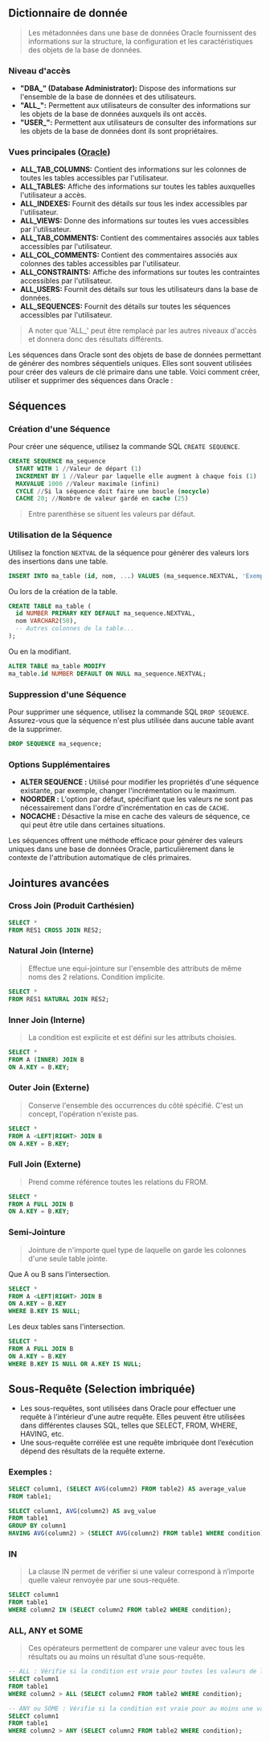 ## Dictionnaire de donnée

> Les métadonnées dans une base de données Oracle fournissent des informations sur la structure, la configuration et les caractéristiques des objets de la base de données.

### Niveau d'accès

- **"DBA_" (Database Administrator):** Dispose des informations sur l'ensemble de la base de données et des utilisateurs.
- **"ALL_":** Permettent aux utilisateurs de consulter des informations sur les objets de la base de données auxquels ils ont accès.
- **"USER_":** Permettent aux utilisateurs de consulter des informations sur les objets de la base de données dont ils sont propriétaires.


### Vues principales ([Oracle](https://docs.oracle.com/database/timesten-18.1/TTSYS/systemtables.htm#TTSYS383))
- **ALL_TAB_COLUMNS:**
  Contient des informations sur les colonnes de toutes les tables accessibles par l'utilisateur.
- **ALL_TABLES:**
  Affiche des informations sur toutes les tables auxquelles l'utilisateur a accès.
- **ALL_INDEXES:**
  Fournit des détails sur tous les index accessibles par l'utilisateur.
- **ALL_VIEWS:**
  Donne des informations sur toutes les vues accessibles par l'utilisateur.
- **ALL_TAB_COMMENTS:**
  Contient des commentaires associés aux tables accessibles par l'utilisateur.
- **ALL_COL_COMMENTS:**
  Contient des commentaires associés aux colonnes des tables accessibles par l'utilisateur.
- **ALL_CONSTRAINTS:**
  Affiche des informations sur toutes les contraintes accessibles par l'utilisateur.
- **ALL_USERS:**
  Fournit des détails sur tous les utilisateurs dans la base de données.
- **ALL_SEQUENCES:**
  Fournit des détails sur toutes les séquences accessibles par l'utilisateur.

> A noter que 'ALL_' peut être remplacé par les autres niveaux d'accès et donnera donc des résultats différents.

Les séquences dans Oracle sont des objets de base de données permettant de générer des nombres séquentiels uniques. Elles sont souvent utilisées pour créer des valeurs de clé primaire dans une table. Voici comment créer, utiliser et supprimer des séquences dans Oracle :

## Séquences

### Création d'une Séquence

Pour créer une séquence, utilisez la commande SQL `CREATE SEQUENCE`.

```sql
CREATE SEQUENCE ma_sequence
  START WITH 1 //Valeur de départ (1)
  INCREMENT BY 1 //Valeur par laquelle elle augment à chaque fois (1)
  MAXVALUE 1000 //Valeur maximale (infini)
  CYCLE //Si la séquence doit faire une boucle (nocycle)
  CACHE 20; //Nombre de valeur gardé en cache (25)
```

> Entre parenthèse se situent les valeurs par défaut.

### Utilisation de la Séquence

Utilisez la fonction `NEXTVAL` de la séquence pour générer des valeurs lors des insertions dans une table.

```sql
INSERT INTO ma_table (id, nom, ...) VALUES (ma_sequence.NEXTVAL, 'Exemple', ...);
```

Ou lors de la création de la table.

```sql
CREATE TABLE ma_table (
  id NUMBER PRIMARY KEY DEFAULT ma_sequence.NEXTVAL,
  nom VARCHAR2(50),
  -- Autres colonnes de la table...
);
```

Ou en la modifiant.

```sql
ALTER TABLE ma_table MODIFY 
ma_table.id NUMBER DEFAULT ON NULL ma_sequence.NEXTVAL;
```

### Suppression d'une Séquence

Pour supprimer une séquence, utilisez la commande SQL `DROP SEQUENCE`. Assurez-vous que la séquence n'est plus utilisée dans aucune table avant de la supprimer.

```sql
DROP SEQUENCE ma_sequence;
```

### Options Supplémentaires

- **ALTER SEQUENCE :** Utilisé pour modifier les propriétés d'une séquence existante, par exemple, changer l'incrémentation ou le maximum.
- **NOORDER :** L'option par défaut, spécifiant que les valeurs ne sont pas nécessairement dans l'ordre d'incrémentation en cas de `CACHE`.
- **NOCACHE :** Désactive la mise en cache des valeurs de séquence, ce qui peut être utile dans certaines situations.

Les séquences offrent une méthode efficace pour générer des valeurs uniques dans une base de données Oracle, particulièrement dans le contexte de l'attribution automatique de clés primaires.

## Jointures avancées

### Cross Join (Produit Carthésien)

```sql
SELECT *
FROM RES1 CROSS JOIN RES2;
```

### Natural Join (Interne)

> Effectue une equi-jointure sur l'ensemble des attributs de même noms des 2 relations. Condition implicite.

```sql
SELECT *
FROM RES1 NATURAL JOIN RES2;
```

### Inner Join (Interne)

> La condition est explicite et est défini sur les attributs choisies.

```sql
SELECT * 
FROM A (INNER) JOIN B
ON A.KEY = B.KEY;
```

### Outer Join (Externe)

> Conserve l'ensemble des occurrences du côté spécifié. C'est un concept, l'opération n'existe pas.

```sql
SELECT * 
FROM A <LEFT|RIGHT> JOIN B 
ON A.KEY = B.KEY;
```

### Full Join (Externe)

> Prend comme référence toutes les relations du FROM.

```sql
SELECT * 
FROM A FULL JOIN B 
ON A.KEY = B.KEY;
```

### Semi-Jointure

> Jointure de n'importe quel type de laquelle on garde les colonnes d'une seule table jointe.

Que A ou B sans l'intersection.
```sql
SELECT * 
FROM A <LEFT|RIGHT> JOIN B 
ON A.KEY = B.KEY
WHERE B.KEY IS NULL;
```

Les deux tables sans l'intersection.
```sql
SELECT * 
FROM A FULL JOIN B 
ON A.KEY = B.KEY
WHERE B.KEY IS NULL OR A.KEY IS NULL;
```

## Sous-Requête (Selection imbriquée)

- Les sous-requêtes, sont utilisées dans Oracle pour effectuer une requête à l'intérieur d'une autre requête. Elles peuvent être utilisées dans différentes clauses SQL, telles que SELECT, FROM, WHERE, HAVING, etc.
- Une sous-requête corrélée est une requête imbriquée dont l’exécution dépend des résultats de la requête externe.

### Exemples :

```sql
SELECT column1, (SELECT AVG(column2) FROM table2) AS average_value
FROM table1;
```

```sql
SELECT column1, AVG(column2) AS avg_value
FROM table1
GROUP BY column1
HAVING AVG(column2) > (SELECT AVG(column2) FROM table1 WHERE condition);
```

### IN

> La clause IN permet de vérifier si une valeur correspond à n’importe quelle valeur renvoyée par une sous-requête.

```sql
SELECT column1
FROM table1
WHERE column2 IN (SELECT column2 FROM table2 WHERE condition);
```

### ALL, ANY et SOME

> Ces opérateurs permettent de comparer une valeur avec tous les résultats ou au moins un résultat d’une sous-requête.

```sql
-- ALL : Vérifie si la condition est vraie pour toutes les valeurs de la sous-requête.
SELECT column1
FROM table1
WHERE column2 > ALL (SELECT column2 FROM table2 WHERE condition);

-- ANY ou SOME : Vérifie si la condition est vraie pour au moins une valeur de la sous-requête.
SELECT column1
FROM table1
WHERE column2 > ANY (SELECT column2 FROM table2 WHERE condition);
```